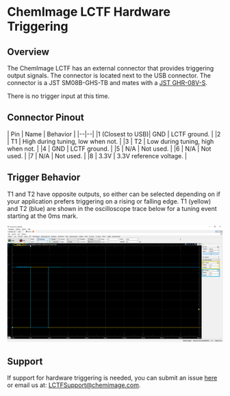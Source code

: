 # ChemImage LCTF Hardware Triggering

## Overview

The ChemImage LCTF has an external connector that provides triggering output signals. The connector is located next to the USB connector. The connector is a JST SM08B-GHS-TB and mates with a [JST GHR-08V-S](https://www.digikey.com/product-detail/en/jst-sales-america-inc/GHR-08V-S/455-1598-ND).

There is no trigger input at this time.

## Connector Pinout

| Pin | Name | Behavior |
|--|--|
|1 (Closest to USB)| GND | LCTF ground. |
|2 | T1 | High during tuning, low when not. |
|3 | T2 | Low during tuning, high when not. |
|4 | GND | LCTF ground. |
|5 | N/A | Not used. |
|6 | N/A | Not used. |
|7 | N/A | Not used. |
|8 | 3.3V | 3.3V reference voltage. |

## Trigger Behavior

T1 and T2 have opposite outputs, so either can be selected depending on if your application prefers triggering on a rising or falling edge. T1 (yellow) and T2 (blue) are shown in the oscilloscope trace below for a tuning event starting at the 0ms mark.

![Oscilloscope Image](TriggerExample.png)

## Support
If support for hardware triggering is needed, you can submit an issue
[here](https://github.com/ChemImageFT/ChemImageLctfSdk/issues/new) or email us at: [LCTFSupport@chemimage.com](mailto:LCTFSupport@chemimage.com).